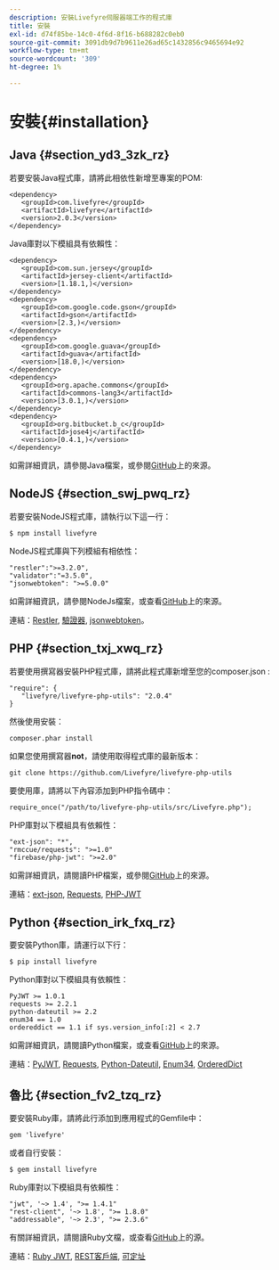 ```yaml
---
description: 安裝Livefyre伺服器端工作的程式庫
title: 安裝
exl-id: d74f85be-14c0-4f6d-8f16-b688282c0eb0
source-git-commit: 3091db9d7b9611e26ad65c1432856c9465694e92
workflow-type: tm+mt
source-wordcount: '309'
ht-degree: 1%

---
```


# 安裝{#installation}


## Java {#section_yd3_3zk_rz}

若要安裝Java程式庫，請將此相依性新增至專案的POM:

```
<dependency> 
   <groupId>com.livefyre</groupId> 
   <artifactId>livefyre</artifactId> 
   <version>2.0.3</version> 
</dependency>
```

Java庫對以下模組具有依賴性：

```
<dependency> 
   <groupId>com.sun.jersey</groupId> 
   <artifactId>jersey-client</artifactId> 
   <version>[1.18.1,)</version> 
</dependency> 
<dependency> 
   <groupId>com.google.code.gson</groupId> 
   <artifactId>gson</artifactId> 
   <version>[2.3,)</version> 
</dependency> 
<dependency> 
   <groupId>com.google.guava</groupId> 
   <artifactId>guava</artifactId> 
   <version>[18.0,)</version> 
</dependency> 
<dependency> 
   <groupId>org.apache.commons</groupId> 
   <artifactId>commons-lang3</artifactId> 
   <version>[3.0.1,)</version> 
</dependency> 
<dependency> 
   <groupId>org.bitbucket.b_c</groupId> 
   <artifactId>jose4j</artifactId> 
   <version>[0.4.1,)</version> 
</dependency> 
```

如需詳細資訊，請參閱Java檔案，或參閱[GitHub](https://github.com/Livefyre/livefyre-java-utils)上的來源。

## NodeJS {#section_swj_pwq_rz}

若要安裝NodeJS程式庫，請執行以下這一行：

`$ npm install livefyre`

NodeJS程式庫與下列模組有相依性：

```
"restler":">=3.2.0", 
"validator":"=3.5.0", 
"jsonwebtoken": ">=5.0.0" 
```

如需詳細資訊，請參閱NodeJs檔案，或查看[GitHub](https://github.com/Livefyre/livefyre-nodejs-utils)上的來源。

連結：[Restler](https://github.com/danwrong/restler), [驗證器](https://www.npmjs.org/package/validator), [jsonwebtoken](https://github.com/auth0/node-jsonwebtoken)。

## PHP {#section_txj_xwq_rz}

若要使用撰寫器安裝PHP程式庫，請將此程式庫新增至您的composer.json :

```
"require": { 
   "livefyre/livefyre-php-utils": "2.0.4" 
}
```

然後使用安裝：

```
composer.phar install 
```

如果您使用撰寫器&#x200B;**not**，請使用取得程式庫的最新版本：

```
git clone https://github.com/Livefyre/livefyre-php-utils 
```

要使用庫，請將以下內容添加到PHP指令碼中：

```
require_once("/path/to/livefyre-php-utils/src/Livefyre.php"); 
```

PHP庫對以下模組具有依賴性：

```
"ext-json": "*", 
"rmccue/requests": ">=1.0" 
"firebase/php-jwt": ">=2.0" 
```

如需詳細資訊，請閱讀PHP檔案，或參閱[GitHub](https://github.com/Livefyre/livefyre-php-utils)上的來源。

連結：[ext-json](https://www.php.net/manual/en/book.json.php), [Requests](https://github.com/rmccue/Requests/), [PHP-JWT](https://github.com/firebase/php-jwt/tree/v2.0.0)

## Python {#section_irk_fxq_rz}

要安裝Python庫，請運行以下行：

`$ pip install livefyre`

Python庫對以下模組具有依賴性：

```
PyJWT >= 1.0.1  
requests >= 2.2.1  
python-dateutil >= 2.2  
enum34 == 1.0  
ordereddict == 1.1 if sys.version_info[:2] < 2.7 
```

如需詳細資訊，請閱讀Python檔案，或查看[GitHub](https://github.com/Livefyre/livefyre-python-utils)上的來源。

連結：[PyJWT](https://github.com/progrium/pyjwt), [Requests](https://github.com/kennethreitz/requests), [Python-Dateutil](https://pypi.python.org/pypi/python-dateutil), [Enum34](https://pypi.python.org/pypi/enum34), [OrderedDict](https://pypi.python.org/pypi/ordereddict)

## 魯比 {#section_fv2_tzq_rz}

要安裝Ruby庫，請將此行添加到應用程式的Gemfile中：

```
gem 'livefyre' 
```

或者自行安裝：

`$ gem install livefyre`

Ruby庫對以下模組具有依賴性：

```
"jwt", '~> 1.4', ">= 1.4.1"  
"rest-client", '~> 1.8', ">= 1.8.0"  
"addressable", '~> 2.3', ">= 2.3.6" 
```

有關詳細資訊，請閱讀Ruby文檔，或查看[GitHub](https://github.com/Livefyre/livefyre-ruby-utils)上的源。

連結：[Ruby JWT](https://github.com/firebase/php-jwt/tree/v2.0.0), [REST客戶端](https://github.com/rest-client/rest-client/), [可定址](https://github.com/sporkmonger/addressable)
